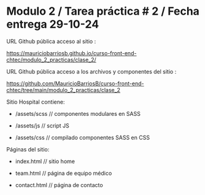 # Modulo 2 / Tarea práctica # 2 / Fecha entrega 29-10-24

URL Github pública acceso al sitio :

https://mauriciobarriosb.github.io/curso-front-end-chtec/modulo_2_practicas/clase_2/

URL Github pública acceso a los archivos y componentes del sitio :

https://github.com/MauricioBarriosB/curso-front-end-chtec/tree/main/modulo_2_practicas/clase_2

Sitio Hospital contiene:

* /assets/scss // componentes modulares en SASS

* /assets/js   // script JS

* /assets/css  // compilado componentes SASS en CSS

Páginas del sitio:

* index.html // sitio home

* team.html // página de equipo médico

* contact.html // página de contacto